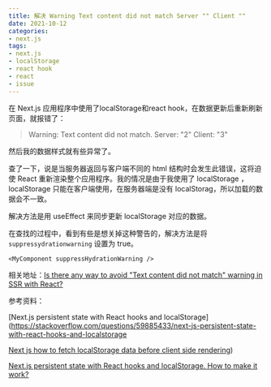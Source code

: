 ```yaml
---
title: 解决 Warning Text content did not match Server "" Client ""
date: 2021-10-12
categories:
- next.js
tags:
- next.js
- localStorage
- react hook
- react 
- issue
---
```




在 Next.js 应用程序中使用了localStorage和react hook，在数据更新后重新刷新页面，就报错了：

> Warning: Text content did not match. Server: "2" Client: "3"

然后我的数据样式就有些异常了。



查了一下，说是当服务器返回与客户端不同的 html 结构时会发生此错误，这将迫使 React 重新渲染整个应用程序。我的情况是由于我使用了 localStorage ，localStorage 只能在客户端使用，在服务器端是没有 localStorag，所以加载的数据会不一致。

解决方法是用 useEffect 来同步更新 localStorage 对应的数据。



在查找的过程中，看到有些是想关掉这种警告的，解决方法是将 `suppressydrationwarning` 设置为 true。

```tsx
<MyComponent suppressHydrationWarning />
```
相关地址：[Is there any way to avoid "Text content did not match" warning in SSR with React?](https://stackoverflow.com/questions/53959948/is-there-any-way-to-avoid-text-content-did-not-match-warning-in-ssr-with-react)



参考资料：

[Next.js persistent state with React hooks and localStorage](https://stackoverflow.com/questions/59885433/next-js-persistent-state-with-react-hooks-and-localstorage

[Next js how to fetch localStorage data before client side rendering](https://stackoverflow.com/questions/68424114/next-js-how-to-fetch-localstorage-data-before-client-side-rendering))

[Next.js persistent state with React hooks and localStorage. How to make it work?](https://dev.to/jaklaudiusz/next-js-persistent-state-with-react-hooks-and-localstorage-how-to-make-it-work-3al6)
